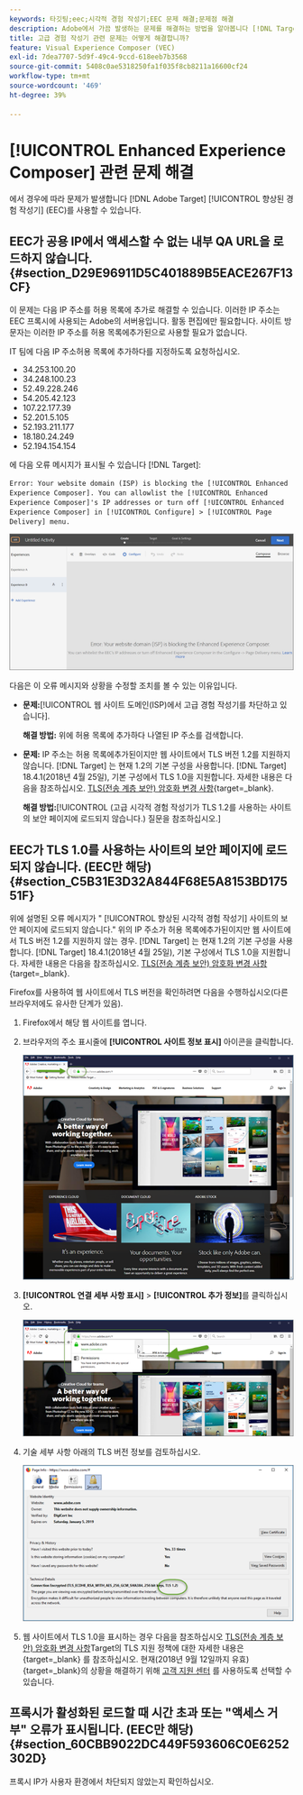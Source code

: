 ```yaml
---
keywords: 타깃팅;eec;시각적 경험 작성기;EEC 문제 해결;문제점 해결
description: Adobe에서 가끔 발생하는 문제를 해결하는 방법을 알아봅니다 [!DNL Target] 특정 조건에서 EEC(향상된 경험 작성기)입니다.
title: 고급 경험 작성기 관련 문제는 어떻게 해결합니까?
feature: Visual Experience Composer (VEC)
exl-id: 7dea7707-5d9f-49c4-9ccd-618eeb7b3568
source-git-commit: 5408c0ae5318250fa1f035f8cb8211a16600cf24
workflow-type: tm+mt
source-wordcount: '469'
ht-degree: 39%

---
```


#  [!UICONTROL Enhanced Experience Composer] 관련 문제 해결

에서 경우에 따라 문제가 발생합니다 [!DNL Adobe Target] [!UICONTROL 향상된 경험 작성기] (EEC)를 사용할 수 있습니다.

## EEC가 공용 IP에서 액세스할 수 없는 내부 QA URL을 로드하지 않습니다. {#section_D29E96911D5C401889B5EACE267F13CF}

이 문제는 다음 IP 주소를 허용 목록에 추가로 해결할 수 있습니다. 이러한 IP 주소는 EEC 프록시에 사용되는 Adobe의 서버용입니다. 활동 편집에만 필요합니다. 사이트 방문자는 이러한 IP 주소를 허용 목록에추가된으로 사용할 필요가 없습니다.

IT 팀에 다음 IP 주소허용 목록에 추가하다를 지정하도록 요청하십시오.

* 34.253.100.20
* 34.248.100.23
* 52.49.228.246
* 54.205.42.123
* 107.22.177.39
* 52.201.5.105
* 52.193.211.177
* 18.180.24.249
* 52.194.154.154

에 다음 오류 메시지가 표시될 수 있습니다 [!DNL Target]:

`Error: Your website domain (ISP) is blocking the [!UICONTROL Enhanced Experience Composer]. You can allowlist the [!UICONTROL Enhanced Experience Composer]'s IP addresses or turn off [!UICONTROL Enhanced Experience Composer] in [!UICONTROL Configure] > [!UICONTROL Page Delivery] menu.`

![EEC_error 이미지](assets/EEC_error.png)

다음은 이 오류 메시지와 상황을 수정할 조치를 볼 수 있는 이유입니다.

* **문제:**[!UICONTROL 웹 사이트 도메인(ISP)에서 고급 경험 작성기를 차단하고 있습니다].

   **해결 방법:** 위에 허용 목록에 추가하다 나열된 IP 주소를 검색합니다.

* **문제:** IP 주소는 허용 목록에추가된이지만 웹 사이트에서 TLS 버전 1.2를 지원하지 않습니다. [!DNL Target] 는 현재 1.2의 기본 구성을 사용합니다. [!DNL Target] 18.4.1(2018년 4월 25일), 기본 구성에서 TLS 1.0을 지원합니다. 자세한 내용은 다음을 참조하십시오. [TLS(전송 계층 보안) 암호화 변경 사항](https://developer.adobe.com/target/before-implement/tls-transport-layer-security-encryption/){target=_blank}.

   **해결 방법:**[!UICONTROL (고급 시각적 경험 작성기가 TLS 1.2를 사용하는 사이트의 보안 페이지에 로드되지 않습니다.) 질문을 참조하십시오.]

## EEC가 TLS 1.0를 사용하는 사이트의 보안 페이지에 로드되지 않습니다. (EEC만 해당) {#section_C5B31E3D32A844F68E5A8153BD17551F}

위에 설명된 오류 메시지가 &quot; [!UICONTROL 향상된 시각적 경험 작성기] 사이트의 보안 페이지에 로드되지 않습니다.&quot; 위의 IP 주소가 허용 목록에추가된이지만 웹 사이트에서 TLS 버전 1.2를 지원하지 않는 경우. [!DNL Target] 는 현재 1.2의 기본 구성을 사용합니다. [!DNL Target] 18.4.1(2018년 4월 25일), 기본 구성에서 TLS 1.0을 지원합니다. 자세한 내용은 다음을 참조하십시오. [TLS(전송 계층 보안) 암호화 변경 사항](https://developer.adobe.com/target/before-implement/tls-transport-layer-security-encryption/){target=_blank}.

Firefox를 사용하여 웹 사이트에서 TLS 버전을 확인하려면 다음을 수행하십시오(다른 브라우저에도 유사한 단계가 있음).

1. Firefox에서 해당 웹 사이트를 엽니다.
1. 브라우저의 주소 표시줄에 **[!UICONTROL 사이트 정보 표시]** 아이콘을 클릭합니다.

   ![firefox_more_info 이미지](assets/firefox_more_info.png)

1. **[!UICONTROL 연결 세부 사항 표시]** > **[!UICONTROL 추가 정보]**&#x200B;를 클릭하십시오.

   ![firefox_more_info_2 이미지](assets/firefox_more_info_2.png)

1. 기술 세부 사항 아래의 TLS 버전 정보를 검토하십시오.

   ![firefox_more_info_3 이미지](assets/firefox_more_info_3.png)

1. 웹 사이트에서 TLS 1.0을 표시하는 경우 다음을 참조하십시오 [TLS(전송 계층 보안) 암호화 변경 사항](https://developer.adobe.com/target/before-implement/tls-transport-layer-security-encryption/)Target의 TLS 지원 정책에 대한 자세한 내용은 {target=_blank} 를 참조하십시오. 현재(2018년 9월 12일까지 유효){target=_blank}의 상황을 해결하기 위해 [고객 지원 센터](/help/main/cmp-resources-and-contact-information.md#reference_ACA3391A00EF467B87930A450050077C) 를 사용하도록 선택할 수 있습니다.

## 프록시가 활성화된 로드할 때 시간 초과 또는 &quot;액세스 거부&quot; 오류가 표시됩니다. (EEC만 해당) {#section_60CBB9022DC449F593606C0E6252302D}

프록시 IP가 사용자 환경에서 차단되지 않았는지 확인하십시오.
